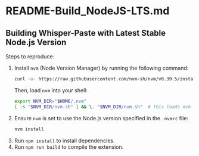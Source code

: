 # README-Build_NodeJS-LTS.md

## Building Whisper-Paste with Latest Stable Node.js Version

Steps to reproduce:
1. Install `nvm` (Node Version Manager) by running the following command:
   ```bash
   curl -o- https://raw.githubusercontent.com/nvm-sh/nvm/v0.39.5/install.sh | bash
   ```
   Then, load `nvm` into your shell:
   ```bash
   export NVM_DIR="$HOME/.nvm"
   [ -s "$NVM_DIR/nvm.sh" ] && \. "$NVM_DIR/nvm.sh"  # This loads nvm
   ```
2. Ensure `nvm` is set to use the Node.js version specified in the `.nvmrc` file:
   ```bash
   nvm install
   ```
3. Run `npm install` to install dependencies.
4. Run `npm run build` to compile the extension.
